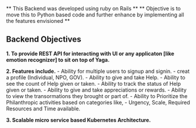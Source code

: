 ** This Backend was developed using ruby on Rails **
** Objective is to move this to Python based code and further enhance by implementing all the features envisioned **

## Backend Objectives

**1. To provide REST API for interacting with UI or any applicaton [like emotion recognizer] to sit on top of Yaga.**

**2. Features include.**
     - Ability for multiple users to signup and signin.
     - creat a profile (Individual, NPO, GOV).
     - Ability to give and take Help.
     - Ability to see the count of Help given or taken.
     - Ability to track the status of Help given or taken.
     - Ability to give and take appreciations or rewards.
     - Ability to view the transormations they brought or part of.
     - Ability to Prioritize the Philanthropic activities based on categories like,
       - Urgency, Scale, Required Resources and Time available. 
       
**3. Scalable micro service based Kubernetes Architecture.**






